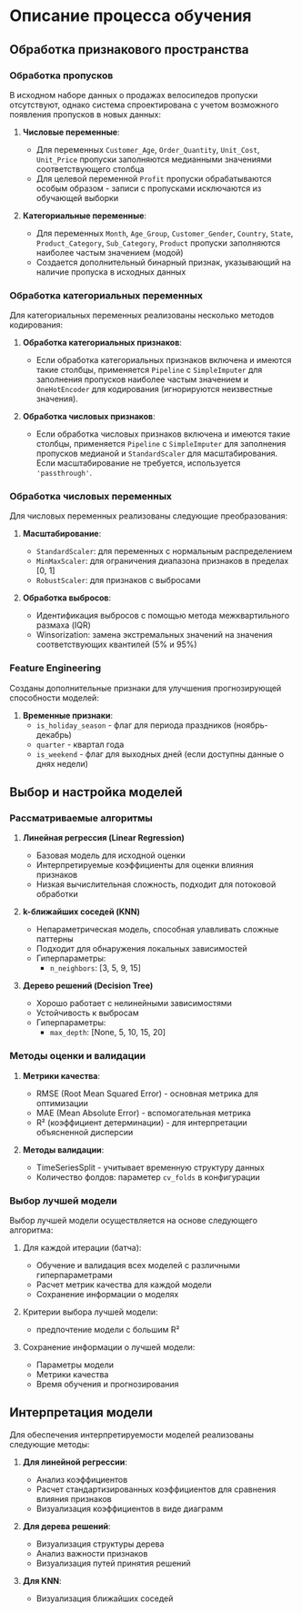 # Описание процесса обучения

## Обработка признакового пространства

### Обработка пропусков
В исходном наборе данных о продажах велосипедов пропуски отсутствуют, однако система спроектирована с учетом возможного появления пропусков в новых данных:

1. **Числовые переменные**: 
   - Для переменных `Customer_Age`, `Order_Quantity`, `Unit_Cost`, `Unit_Price` пропуски заполняются медианными значениями соответствующего столбца
   - Для целевой переменной `Profit` пропуски обрабатываются особым образом - записи с пропусками исключаются из обучающей выборки

2. **Категориальные переменные**:
   - Для переменных `Month`, `Age_Group`, `Customer_Gender`, `Country`, `State`, `Product_Category`, `Sub_Category`, `Product` пропуски заполняются наиболее частым значением (модой)
   - Создается дополнительный бинарный признак, указывающий на наличие пропуска в исходных данных

### Обработка категориальных переменных
Для категориальных переменных реализованы несколько методов кодирования:
1. **Обработка категориальных признаков**: 
   - Если обработка категориальных признаков включена и имеются такие столбцы, применяется `Pipeline` с `SimpleImputer` для заполнения пропусков наиболее частым значением и `OneHotEncoder` для кодирования (игнорируются неизвестные значения). 

2. **Обработка числовых признаков**:
   - Если обработка числовых признаков включена и имеются такие столбцы, применяется `Pipeline` с `SimpleImputer` для заполнения пропусков медианой и `StandardScaler` для масштабирования. Если масштабирование не требуется, используется `'passthrough'`.

### Обработка числовых переменных
Для числовых переменных реализованы следующие преобразования:

1. **Масштабирование**:
   - `StandardScaler`: для переменных с нормальным распределением
   - `MinMaxScaler`: для ограничения диапазона признаков в пределах [0, 1]
   - `RobustScaler`: для признаков с выбросами

2. **Обработка выбросов**:
   - Идентификация выбросов с помощью метода межквартильного размаха (IQR)
   - Winsorization: замена экстремальных значений на значения соответствующих квантилей (5% и 95%)

### Feature Engineering
Созданы дополнительные признаки для улучшения прогнозирующей способности моделей:

1. **Временные признаки**:
   - `is_holiday_season` - флаг для периода праздников (ноябрь-декабрь)
   - `quarter` - квартал года
   - `is_weekend` - флаг для выходных дней (если доступны данные о днях недели)

## Выбор и настройка моделей

### Рассматриваемые алгоритмы

1. **Линейная регрессия (Linear Regression)**
   - Базовая модель для исходной оценки
   - Интерпретируемые коэффициенты для оценки влияния признаков
   - Низкая вычислительная сложность, подходит для потоковой обработки

2. **k-ближайших соседей (KNN)**
   - Непараметрическая модель, способная улавливать сложные паттерны
   - Подходит для обнаружения локальных зависимостей
   - Гиперпараметры:
     - `n_neighbors`: [3, 5, 9, 15]

3. **Дерево решений (Decision Tree)**
   - Хорошо работает с нелинейными зависимостями
   - Устойчивость к выбросам
   - Гиперпараметры:
     - `max_depth`: [None, 5, 10, 15, 20]

### Методы оценки и валидации

1. **Метрики качества**:
   - RMSE (Root Mean Squared Error) - основная метрика для оптимизации
   - MAE (Mean Absolute Error) - вспомогательная метрика
   - R² (коэффициент детерминации) - для интерпретации объясненной дисперсии

2. **Методы валидации**:
   - TimeSeriesSplit - учитывает временную структуру данных
   - Количество фолдов: параметер `cv_folds` в конфигурации

### Выбор лучшей модели

Выбор лучшей модели осуществляется на основе следующего алгоритма:

1. Для каждой итерации (батча):
   - Обучение и валидация всех моделей с различными гиперпараметрами
   - Расчет метрик качества для каждой модели
   - Сохранение информации о моделях

2. Критерии выбора лучшей модели: 
   -  предпочтение модели с большим R²

3. Сохранение информации о лучшей модели:
   - Параметры модели
   - Метрики качества
   - Время обучения и прогнозирования


## Интерпретация модели

Для обеспечения интерпретируемости моделей реализованы следующие методы:

1. **Для линейной регрессии**:
   - Анализ коэффициентов
   - Расчет стандартизированных коэффициентов для сравнения влияния признаков
   - Визуализация коэффициентов в виде диаграмм

2. **Для дерева решений**:
   - Визуализация структуры дерева
   - Анализ важности признаков
   - Визуализация путей принятия решений

3. **Для KNN**:
   - Визуализация ближайших соседей
